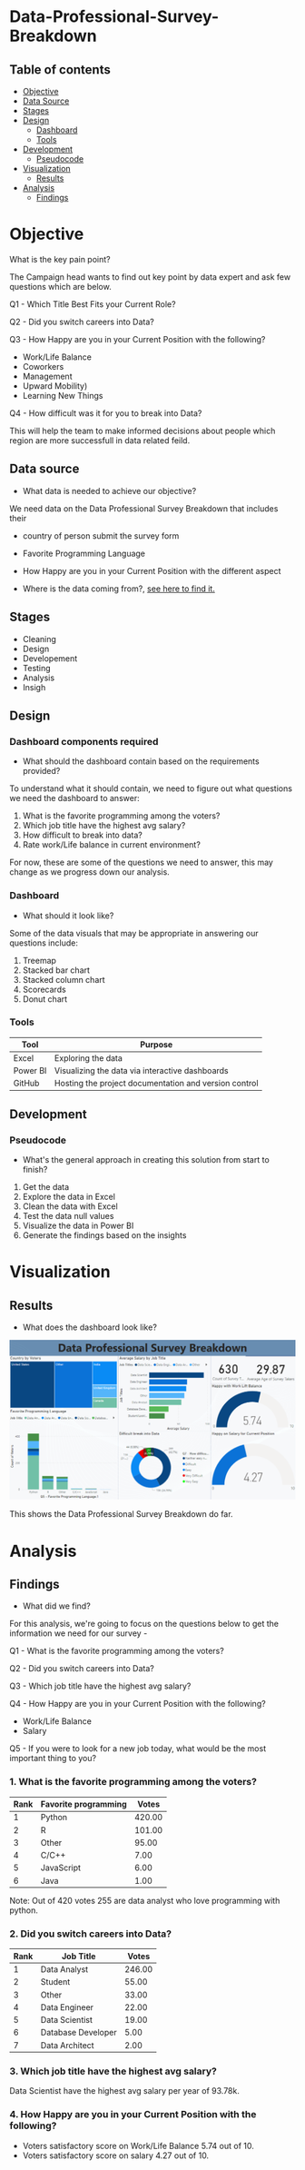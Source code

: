 # Data-Professional-Survey-Breakdown

## Table of contents 

- [Objective](#objective)
- [Data Source](#data-source)
- [Stages](#stages)
- [Design](#design)
  - [Dashboard](#dashboard)
  - [Tools](#tools)
- [Development](#development)
  - [Pseudocode](#pseudocode)
- [Visualization](#visualization)
  - [Results](#results)
- [Analysis](#analysis)
  - [Findings](#findings)
 

# Objective 

What is the key pain point? 

The Campaign head wants to find out key point by data expert and ask few questions which are below.

Q1 - Which Title Best Fits your Current Role?

Q2 - Did you switch careers into Data?

Q3 - How Happy are you in your Current Position with the following?
- Work/Life Balance
- Coworkers 
- Management
- Upward Mobility)
- Learning New Things

Q4 - How difficult was it for you to break into Data?

This will help the team to make informed decisions about people which region are more successfull in data related feild.

## Data source 

- What data is needed to achieve our objective?

We need data on the Data Professional Survey Breakdown that includes their 
- country of person submit the survey form
- Favorite Programming Language
- How Happy are you in your Current Position with the different aspect

- Where is the data coming from?, [see here to find it.](https://github.com/Syed-Ammad-99/Data-Professional-Survey-Breakdown/blob/main/data%20file.xlsx)

## Stages

- Cleaning
- Design
- Developement
- Testing
- Analysis
- Insigh 
 

## Design 

### Dashboard components required 
- What should the dashboard contain based on the requirements provided?

To understand what it should contain, we need to figure out what questions we need the dashboard to answer:

1. What is the favorite programming among the voters?
2. Which job title have the highest avg salary?
3. How difficult to break into data?
4. Rate work/Life balance in current environment?

For now, these are some of the questions we need to answer, this may change as we progress down our analysis. 


### Dashboard

- What should it look like? 

Some of the data visuals that may be appropriate in answering our questions include:

1. Treemap
2. Stacked bar chart
3. Stacked column chart
4. Scorecards
5. Donut chart 


### Tools 

| Tool | Purpose |
| --- | --- |
| Excel | Exploring the data |
| Power BI | Visualizing the data via interactive dashboards |
| GitHub | Hosting the project documentation and version control |

## Development

### Pseudocode

- What's the general approach in creating this solution from start to finish?

1. Get the data
2. Explore the data in Excel
4. Clean the data with Excel
5. Test the data null values
6. Visualize the data in Power BI
7. Generate the findings based on the insights

# Visualization 

## Results

- What does the dashboard look like?

![GIF of Power BI Dashboard](img.png)

This shows the Data Professional Survey Breakdown do far. 


# Analysis 

## Findings

- What did we find?

For this analysis, we're going to focus on the questions below to get the information we need for our survey - 

Q1 - What is the favorite programming among the voters?

Q2 - Did you switch careers into Data?

Q3 - Which job title have the highest avg salary?

Q4 - How Happy are you in your Current Position with the following?
- Work/Life Balance
- Salary

Q5 - If you were to look for a new job today, what would be the most important thing to you?

  
### 1. What is the favorite programming among the voters?

| Rank | Favorite programming | Votes  |
|------|----------------------|------- |
| 1    | Python               | 420.00 |
| 2    | R                    | 101.00 |
| 3    | Other                | 95.00  |
| 4    | C/C++                | 7.00   |
| 5    | JavaScript           | 6.00   |
| 6    | Java                 | 1.00   |

Note: Out of 420 votes 255 are data analyst who love programming with python.

### 2. Did you switch careers into Data?

| Rank | Job Title      | Votes |
|------|--------------- |-------|
| 1    | Data Analyst   | 246.00|
| 2    | Student        | 55.00 |
| 3    | Other          | 33.00 |
| 4    | Data Engineer  | 22.00 |
| 5    | Data Scientist | 19.00 |
| 6    | Database Developer | 5.00 |
| 7    | Data Architect | 2.00 |

### 3. Which job title have the highest avg salary?

Data Scientist have the highest avg salary per year of 93.78k.

### 4. How Happy are you in your Current Position with the following?
- Voters satisfactory score on Work/Life Balance 5.74 out of 10.
- Voters satisfactory score on salary 4.27 out of 10.
